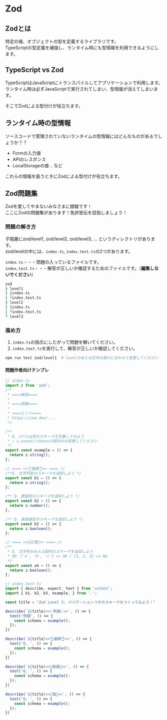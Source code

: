 # Zod

## Zodとは

特定の値、オブジェクトの型を定義するライブラリです。  
TypeScriptの型定義を補強し、ランタイム時にも型情報を利用できるようにします。

## TypeScript vs Zod

TypeScriptはJavaScriptにトランスパイルしてアプリケーションで利用します。  
ランタイム時は必ずJavaScriptで実行されてしまい、型情報が消えてしまいます。  

そこでZodによる型付けが役立ちます。

## ランタイム時の型情報

ソースコードで管理されていないランタイムの型情報にはどんなものがあるでしょうか？？  

- Formの入力値
- APIのレスポンス
- LocalStorageの値 .. など

これらの情報を扱うときにZodによる型付けが役立ちます。

## Zod問題集

Zodを愛してやまないみなさまに朗報です！  
ここにZodの問題集があります！免許皆伝を目指しましょう！

### 問題の解き方

子階層にzod/level1, zod/level2, zod/level3, ... というディレクトリがあります。  
zod/levelの中には、`index.ts`, `index.test.ts`の2つがあります。

`index.ts`・・・問題の入っているファイルです。  
`index.test.ts`・・・解答が正しいか確認するためのファイルです。（**編集しないでください**）

```bash
zod
├ level1
| ├index.ts
| └index.test.ts
├ level2
| ├index.ts
| └index.test.ts
└ level3
```

### 進め方

1. `index.ts`の指示にしたがって問題を解いてください。
2. `index.test.ts`を実行して、解答が正しいか確認してください。

```bash
npm run test zod/level1  # levelのあとの文字は進行に合わせて変更してください
```

#### 問題作者向けテンプレ

``` ts
// index.ts
import z from 'zod';
/**
 * ====解説====
 *
 * ====問題====
 *
 * ====ヒント====
 * https://zod.dev/....
 */

/**
 * Q. string型のスキーマを定義してみよう
 * ↓ z.xxxxx()のxxxxの部分のみ変更してください
 */
export const example = () => {
  return z.string();
};

// ==== <<👌基礎👌>> ==== //
/**Q. 文字列型のスキーマを返却しよう */
export const b1 = () => {
  return z.string();
};

/** Q. 数値型のスキーマを返却しよう */
export const b2 = () => {
  return z.number();
};

/** Q. 真偽値型のスキーマを返却しよう */
export const b3 = () => {
  return z.boolean();
};

// ==== <<🤯応用🤯>> ==== //
/**
 * Q. 文字列のみ入る配列のスキーマを返却しよう
 * 例: ['a', 'b', 'c'] => OK / [1, 2, 3] => NG
 */
export const a4 = () => {
  return z.boolean();
};

// index.test.ts
import { describe, expect, test } from 'vitest';
import { b1, b2, b3, example, } from '.';

const title = "Zod Level 3: バリデーションつきのスキーマをつくってみよう！"

describe(`${title}<<✅例題✅>>`, () => {
  test('例題', () => {
    const schema = example();
  });
})

describe(`${title}<<👌基礎👌>>`, () => {
  test('Q, ', () => {
    const schema = example();
  });
})

describe(`${title}<<🤯発展🤯>>`, () => {
  test('Q, ', () => {
    const schema = example();
  });
})

describe(`${title}<<👹鬼👹>>`, () => {
  test('Q, ', () => {
    const schema = example();
  });
})
```
